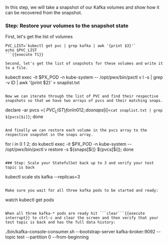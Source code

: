 In this step, we will take a snapshot of our Kafka volumes and show how it can be recovered from the snapshot.

### Step: Restore your volumes to the snapshot state

First, let's get the list of volumes
```
PVC_LIST=`kubectl get pvc | grep kafka | awk '{print $3}'`
echo $PVC_LIST
```{{execute T1}}

Second, let's get the list of snapshots for these volumes and write it to a file.
```
kubectl exec -it $PX_POD -n kube-system -- /opt/pwx/bin/pxctl v l -s | grep -v ID | awk '{print $2}' > snaplist.txt
```{{execute T1}}

Now we can iterate through the list of PVC and find their respective snapshots so that we have two arrays of pvcs and their matching snaps.
```
declare -ar pvcs =( $PVC_LIST )
for i in 0 1 2; do snaps[$i]=`cat snaplist.txt | grep ${pvcs[$i]}`; done
```{{execute T1}}

And finally we can restore each volume in the pvcs array to the respective snapshot in the snaps array.
```
for i in 0 1 2; do kubectl exec -it $PX_POD -n kube-system -- /opt/pwx/bin/pxctl v restore -s ${snaps[$i]} ${pvcs[$i]}; done
```{{execute T1}}

### Step: Scale your StatefulSet back up to 3 and verify your test topic is back
```
kubectl scale sts kafka --replicas=3
```{{execute T1}}

Make sure you wait for all three kafka pods to be started and ready:
```
watch kubectl get pods
```{{execute T1}}

When all three kafka-* pods are ready hit ```clear```{{execute interrupt}} to ctrl-c and clear the screen and then verify that your test topic is back and has the full data history:
```
./bin/kafka-console-consumer.sh --bootstrap-server kafka-broker:9092 --topic test --partition 0 --from-beginning
```{{execute T1}}
